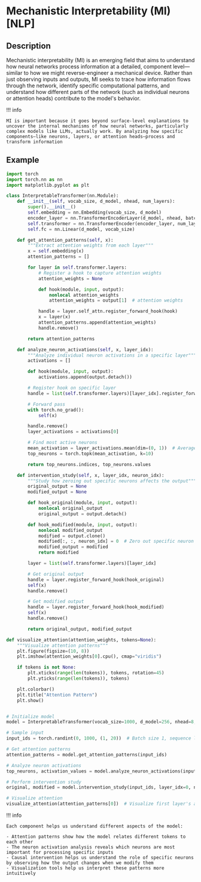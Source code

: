 # Mechanistic Interpretability (MI) [NLP]

## Description

Mechanistic interpretability (MI) is an emerging field that aims to understand how neural networks process information at a detailed, component level—similar to how we might reverse-engineer a mechanical device.
Rather than just observing inputs and outputs, MI seeks to trace how information flows through the network, identify specific computational patterns, and understand how different parts of the network (such as individual neurons or attention heads) contribute to the model's behavior.

!!! info

    MI is important because it goes beyond surface-level explanations to uncover the internal mechanisms of how neural networks, particularly complex models like LLMs, actually work. By analyzing how specific components—like neurons, layers, or attention heads—process and transform information

## Example

```python
import torch
import torch.nn as nn
import matplotlib.pyplot as plt

class InterpretableTransformer(nn.Module):
    def __init__(self, vocab_size, d_model, nhead, num_layers):
        super().__init__()
        self.embedding = nn.Embedding(vocab_size, d_model)
        encoder_layer = nn.TransformerEncoderLayer(d_model, nhead, batch_first=True)
        self.transformer = nn.TransformerEncoder(encoder_layer, num_layers)
        self.fc = nn.Linear(d_model, vocab_size)

    def get_attention_patterns(self, x):
        """Extract attention weights from each layer"""
        x = self.embedding(x)
        attention_patterns = []

        for layer in self.transformer.layers:
            # Register a hook to capture attention weights
            attention_weights = None

            def hook(module, input, output):
                nonlocal attention_weights
                attention_weights = output[1]  # attention weights

            handle = layer.self_attn.register_forward_hook(hook)
            x = layer(x)
            attention_patterns.append(attention_weights)
            handle.remove()

        return attention_patterns

    def analyze_neuron_activations(self, x, layer_idx):
        """Analyze individual neuron activations in a specific layer"""
        activations = []

        def hook(module, input, output):
            activations.append(output.detach())

        # Register hook on specific layer
        handle = list(self.transformer.layers)[layer_idx].register_forward_hook(hook)

        # Forward pass
        with torch.no_grad():
            self(x)

        handle.remove()
        layer_activations = activations[0]

        # Find most active neurons
        mean_activation = layer_activations.mean(dim=(0, 1))  # Average across batch and sequence
        top_neurons = torch.topk(mean_activation, k=10)

        return top_neurons.indices, top_neurons.values

    def intervention_study(self, x, layer_idx, neuron_idx):
        """Study how zeroing out specific neurons affects the output"""
        original_output = None
        modified_output = None

        def hook_original(module, input, output):
            nonlocal original_output
            original_output = output.detach()

        def hook_modified(module, input, output):
            nonlocal modified_output
            modified = output.clone()
            modified[:, :, neuron_idx] = 0  # Zero out specific neuron
            modified_output = modified
            return modified

        layer = list(self.transformer.layers)[layer_idx]

        # Get original output
        handle = layer.register_forward_hook(hook_original)
        self(x)
        handle.remove()

        # Get modified output
        handle = layer.register_forward_hook(hook_modified)
        self(x)
        handle.remove()

        return original_output, modified_output

def visualize_attention(attention_weights, tokens=None):
    """Visualize attention patterns"""
    plt.figure(figsize=(10, 8))
    plt.imshow(attention_weights[0].cpu(), cmap="viridis")

    if tokens is not None:
        plt.xticks(range(len(tokens)), tokens, rotation=45)
        plt.yticks(range(len(tokens)), tokens)

    plt.colorbar()
    plt.title("Attention Pattern")
    plt.show()


# Initialize model
model = InterpretableTransformer(vocab_size=1000, d_model=256, nhead=8, num_layers=4)

# Sample input
input_ids = torch.randint(0, 1000, (1, 20))  # Batch size 1, sequence length 20

# Get attention patterns
attention_patterns = model.get_attention_patterns(input_ids)

# Analyze neuron activations
top_neurons, activation_values = model.analyze_neuron_activations(input_ids, layer_idx=0)

# Perform intervention study
original, modified = model.intervention_study(input_ids, layer_idx=0, neuron_idx=42)

# Visualize attention
visualize_attention(attention_patterns[0])  # Visualize first layer's attention
```

!!! info

    Each component helps us understand different aspects of the model:

    - Attention patterns show how the model relates different tokens to each other
    - The neuron activation analysis reveals which neurons are most important for processing specific inputs
    - Causal intervention helps us understand the role of specific neurons by observing how the output changes when we modify them
    - Visualization tools help us interpret these patterns more intuitively
